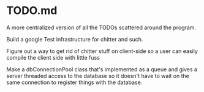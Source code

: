 # TODO.md

A more centralized version of all the TODOs scattered around the program.

Build a google Test infrastructure for chitter and such.

Figure out a way to get rid of chitter stuff on client-side so a user can easily
compile the client side with little fuss

Make a dbConnectionPool class that's implemented as a queue and gives a server
threaded access to the database so it doesn't have to wait on the same connection
to register things with the database.